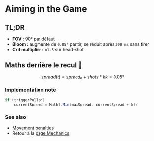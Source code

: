 <!-- id:"aim" title:"Aiming in the game" -->
# Aiming in the Game

## TL;DR
- **FOV :** 90° par défaut  
- **Bloom :** augmente de `0.05°` par tir, se réduit après `300 ms` sans tirer  
- **Crit multiplier :** `×1.5` sur head-shot

## Maths derrière le recul 🔢
```math
spread(t) = spread₀ + shots * k  
k = 0.05°
````

### Implementation note

```csharp
if (triggerPulled)
    currentSpread = Mathf.Min(maxSpread, currentSpread + k);
```

### See also

* [Movement penalties](#mechanics#movement)
* Retour à la [page Mechanics](#mechanics)
